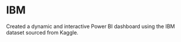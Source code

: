 # IBM
Created a dynamic and interactive Power BI dashboard using the IBM dataset sourced from Kaggle.
